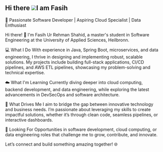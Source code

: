 ## Hi there ![](https://user-images.githubusercontent.com/18350557/176309783-0785949b-9127-417c-8b55-ab5a4333674e.gif)I am Fasih

🚀 Passionate Software Developer | Aspiring Cloud Specialist | Data Enthusiast

Hi there! 👋 I'm Fasih Ur Rehman Shahid, a master's student in Software Engineering at the University of Applied Sciences, Heilbronn.

💻 What I Do
With experience in Java, Spring Boot, microservices, and data engineering, I thrive in designing and implementing robust, scalable solutions. My projects include building full-stack applications, CI/CD pipelines, and AWS ETL pipelines, showcasing my problem-solving and technical expertise.

☁️ What I'm Learning
Currently diving deeper into cloud computing, backend development, and data engineering, while exploring the latest advancements in DevSecOps and software architecture.

🌟 What Drives Me
I aim to bridge the gap between innovative technology and business needs. I’m passionate about leveraging my skills to create impactful solutions, whether it’s through clean code, seamless pipelines, or interactive dashboards.

🎯 Looking For
Opportunities in software development, cloud computing, or data engineering roles that challenge me to grow, contribute, and innovate.

Let’s connect and build something amazing together! 🌐

<!--
**fasih6/fasih6** is a ✨ _special_ ✨ repository because its `README.md` (this file) appears on your GitHub profile.

Here are some ideas to get you started:

- 🔭 I’m currently working on ...
- 🌱 I’m currently learning ...
- 👯 I’m looking to collaborate on ...
- 🤔 I’m looking for help with ...
- 💬 Ask me about ...
- 📫 How to reach me: ...
- 😄 Pronouns: ...
- ⚡ Fun fact: ...
-->
